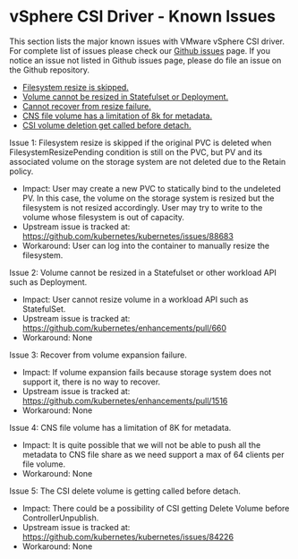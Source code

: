 <!-- markdownlint-disable MD033 -->
<!-- markdownlint-disable MD034 -->
# vSphere CSI Driver - Known Issues

This section lists the major known issues with VMware vSphere CSI driver. For complete list of issues please check our [Github issues](https://github.com/kubernetes-sigs/vsphere-csi-driver/issues) page. If you notice an issue not listed in Github issues page, please do file an issue on the Github repository.

- [Filesystem resize is skipped.](#issue_1)
- [Volume cannot be resized in Statefulset or Deployment.](#issue_2)
- [Cannot recover from resize failure.](#issue_3)
- [CNS file volume has a limitation of 8k for metadata.](#issue_4)
- [CSI volume deletion get called before detach.](#issue_5)

Issue 1<a id="issue_1"></a>: Filesystem resize is skipped if the original PVC is deleted when FilesystemResizePending condition is still on the PVC, but PV and its associated volume on the storage system are not deleted due to the Retain policy.

- Impact: User may create a new PVC to statically bind to the undeleted PV. In this case, the volume on the storage system is resized but the filesystem is not resized accordingly. User may try to write to the volume whose filesystem is out of capacity.
- Upstream issue is tracked at: https://github.com/kubernetes/kubernetes/issues/88683
- Workaround: User can log into the container to manually resize the filesystem.

Issue 2<a id="issue_2"></a>: Volume cannot be resized in a Statefulset or other workload API such as Deployment.

- Impact: User cannot resize volume in a workload API such as StatefulSet.
- Upstream issue is tracked at: https://github.com/kubernetes/enhancements/pull/660
- Workaround: None

Issue 3<a id="issue_3"></a>: Recover from volume expansion failure.

- Impact: If volume expansion fails because storage system does not support it, there is no way to recover.
- Upstream issue is tracked at: https://github.com/kubernetes/enhancements/pull/1516
- Workaround: None

Issue 4<a id="issue_4"></a>: CNS file volume has a limitation of 8K for metadata.

- Impact: It is quite possible that we will not be able to push all the metadata to CNS file share as we need support a max of 64 clients per file volume.
- Workaround: None

Issue 5<a id="issue_5"></a>: The CSI delete volume is getting called before detach.

- Impact: There could be a possibility of CSI getting Delete Volume before ControllerUnpublish.
- Upstream issue is tracked at: https://github.com/kubernetes/kubernetes/issues/84226
- Workaround: None
